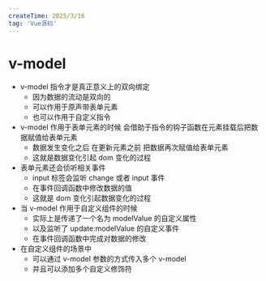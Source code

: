 ```yaml
---
createTime: 2025/3/16
tag: 'Vue源码'
---
```

# v-model

* v-model 指令才是真正意义上的双向绑定
  * 因为数据的流动是双向的
  * 可以作用于原声带表单元素
  * 也可以作用于自定义指令
* v-model 作用于表单元素的时候 会借助于指令的钩子函数在元素挂载后把数据赋值给表单元素
  * 数据发生变化之后 在更新元素之前 把数据再次赋值给表单元素
  * 这就是数据变化引起 dom 变化的过程
* 表单元素还会侦听相关事件
  * input 标签会监听 change 或者 input 事件
  * 在事件回调函数中修改数据的值
  * 这就是 dom 变化引起数据变化的过程
* 当 v-model 作用于自定义组件的时候
  * 实际上是传递了一个名为 modelValue 的自定义属性  
  * 以及监听了 update:modelValue 的自定义事件
  * 在事件回调函数中完成对数据的修改
* 在自定义组件的场景中
  * 可以通过 v-model 参数的方式传入多个 v-model
  * 并且可以添加多个自定义修饰符
